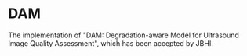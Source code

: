 # DAM
The implementation of "DAM: Degradation-aware Model for Ultrasound Image Quality Assessment", which has been accepted by JBHI.
